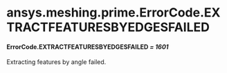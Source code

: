 # ansys.meshing.prime.ErrorCode.EXTRACTFEATURESBYEDGESFAILED



#### ErrorCode.EXTRACTFEATURESBYEDGESFAILED *= 1601*

Extracting features by angle failed.

<!-- !! processed by numpydoc !! -->
